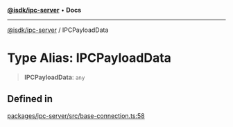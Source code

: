 [**@isdk/ipc-server**](../README.md) • **Docs**

***

[@isdk/ipc-server](../globals.md) / IPCPayloadData

# Type Alias: IPCPayloadData

> **IPCPayloadData**: `any`

## Defined in

[packages/ipc-server/src/base-connection.ts:58](https://github.com/isdk/ipc-server.js/blob/64a46f715f59f19fdab332a9cff994e930e96d0d/src/base-connection.ts#L58)
